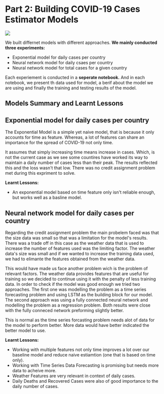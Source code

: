 # Part 2: Building COVID-19 Cases Estimator Models

![](https://slidesgo.com/storage/76840/3-covid-19.png)

We built differnet models with different approaches. **We mainly conducted three experiments:**
*  Exponential model for daily cases per country
*  Neural network model for daily csaes per country
*  Neural network model for total cases for a given country

Each experiement is conducted in a **seperate notebook.** And in each notebook, we present th data used for model, a berif about the model we are using and finally the training and testing results of the model.

## Models Summary and Learnt Lessons

## Exponential model for daily cases per country
The Exponential Model is a simple yet naive model, that is because it only accounts for time as feature. Whereas, a lot of features can share an importance for the spread of COVID-19 not only time. 

It assumes that simply increasing time means increase in cases. Which, is not the current case as we see some countires have worked its way to maintain a daily number of cases less than their peak. The results reflected this and the loss wasn't that low. 
There was no credit assignment problem met during this expriment to solve.

**Learnt Lessons:**
* An exponential model based on time feature only isn't reliable enough, but works well as a basline model.

## Neural network model for daily cases per country
Regarding the credit assignment problem the main probelem faced was that the size data was small so that was a limitation for the model's results. 
There was a trade off in this case as the weather data that is used to increase the number of features used was the limiting factor. The weather data's size was small and if we wanted to increase the training data used, we had to elimante the features obtained from the weather data. 

This would have made us face another problem wich is the problem of relevant factors. The weather data provides
features that are useful for training so we decided to continue using it with the penalty of less training data.
In order to check if the model was good enough we tried two approaches. The first one was modelling the problem as 
a time series forecasting problem and using LSTM as the building block for our model. The second approach was using a fully connected neural network and modelling the problem as a regression problem. Both results were close with the fully conneced network preforming slightly better. 

This is normal as the time series forcasting problem needs alot of data for the model to perform better. More data would have better indicated the better model to use.

**Learnt Lessons:**
* Working with multiple features not only time improves a lot over our baseline model and reduce naive estiamtion (one that is based on time only).
* Working with Time Series Data Forecasting is promising but needs more data to acheive more.
* Weather Features are very relevant in context of daily cases.
* Daily Deaths and Recovered Cases were also of good importance to the daily number of cases.



